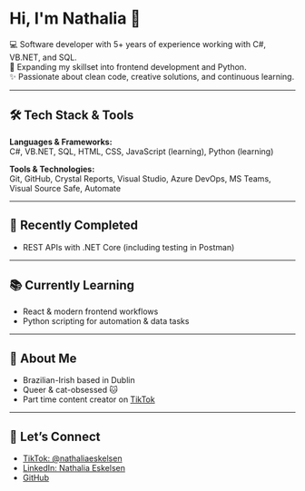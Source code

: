 # Hi, I'm Nathalia 👋

💻 Software developer with 5+ years of experience working with C#, VB.NET, and SQL.  
🌱 Expanding my skillset into frontend development and Python.  
✨ Passionate about clean code, creative solutions, and continuous learning.

---

## 🛠️ Tech Stack & Tools

**Languages & Frameworks:**  
C#, VB.NET, SQL, HTML, CSS, JavaScript (learning), Python (learning)

**Tools & Technologies:**  
Git, GitHub, Crystal Reports, Visual Studio, Azure DevOps, MS Teams, Visual Source Safe, Automate

---

## 📌 Recently Completed

- REST APIs with .NET Core (including testing in Postman)  

---

## 📚 Currently Learning

- React & modern frontend workflows  
- Python scripting for automation & data tasks

---

## 🐾 About Me

- Brazilian-Irish based in Dublin  
- Queer & cat-obsessed 🐱 
- Part time content creator on [TikTok](https://www.tiktok.com/@nathaliaeskelsen)

---

## 🔗 Let’s Connect

- [TikTok: @nathaliaeskelsen](https://www.tiktok.com/@nathaliaeskelsen)  
- [LinkedIn: Nathalia Eskelsen](https://www.linkedin.com/in/nathaliaeskelsen/)  
- [GitHub](https://github.com/nathaliaeskelsen)
